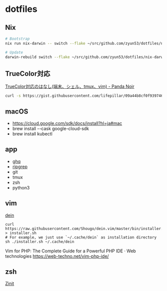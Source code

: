 # dotfiles


## Nix

```sh
# Bootstrap
nix run nix-darwin -- switch --flake ~/src/github.com/zyun53/dotfiles/nix-darwin

# Update
darwin-rebuild switch --flake ~/src/github.com/zyun53/dotfiles/nix-darwin
```

## TrueColor対応

[TrueColor対応のはなし(端末、シェル、tmux、vim) - Panda Noir](https://www.pandanoir.info/entry/2019/11/02/202146)

```sh
curl -s https://gist.githubusercontent.com/lifepillar/09a44b8cf0f9397465614e622979107f/raw/24-bit-color.sh | bash
```

## macOS

* https://cloud.google.com/sdk/docs/install?hl=ja#mac
* brew install --cask google-cloud-sdk
* brew install kubectl

## app

* [ghq](https://github.com/motemen/ghq)
* [ripgrep](https://github.com/BurntSushi/ripgrep)
* git
* tmux
* zsh
* python3

## vim

[dein](https://github.com/Shougo/dein.vim)

```
curl https://raw.githubusercontent.com/Shougo/dein.vim/master/bin/installer.sh > installer.sh
# For example, we just use `~/.cache/dein` as installation directory
sh ./installer.sh ~/.cache/dein
```

Vim for PHP: The Complete Guide for a Powerful PHP IDE · Web technologies https://web-techno.net/vim-php-ide/

## zsh

[Zinit](https://github.com/zdharma/zinit)
